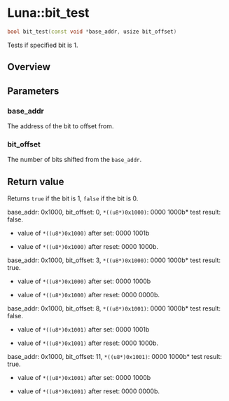 # Luna::bit_test

```c++
bool bit_test(const void *base_addr, usize bit_offset)
```

Tests if specified bit is 1. 

## Overview


## Parameters
### base_addr
The address of the bit to offset from. 

### bit_offset
The number of bits shifted from the `base_addr`. 

## Return value
Returns `true` if the bit is 1, `false` if the bit is 0. 


base_addr: 0x1000, bit_offset: 0, `*((u8*)0x1000)`: 0000 1000b* test result: false.

* value of `*((u8*)0x1000)` after set: 0000 1001b

* value of `*((u8*)0x1000)` after reset: 0000 1000b.

base_addr: 0x1000, bit_offset: 3, `*((u8*)0x1000)`: 0000 1000b* test result: true.

* value of `*((u8*)0x1000)` after set: 0000 1000b

* value of `*((u8*)0x1000)` after reset: 0000 0000b.

base_addr: 0x1000, bit_offset: 8, `*((u8*)0x1001)`: 0000 1000b* test result: false.

* value of `*((u8*)0x1001)` after set: 0000 1001b

* value of `*((u8*)0x1001)` after reset: 0000 1000b.

base_addr: 0x1000, bit_offset: 11, `*((u8*)0x1001)`: 0000 1000b* test result: true.

* value of `*((u8*)0x1001)` after set: 0000 1000b

* value of `*((u8*)0x1001)` after reset: 0000 0000b. 

